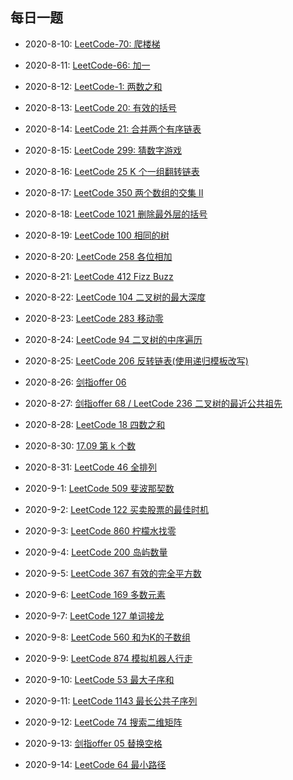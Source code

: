 ## 每日一题

* 2020-8-10:  [LeetCode-70: 爬楼梯](./leetcode.70.md)

* 2020-8-11:  [LeetCode-66: 加一](./leetcode.66.md)

* 2020-8-12: [LeetCode-1: 两数之和](./leetcode.1.md)

* 2020-8-13: [LeetCode 20: 有效的括号](./leetcode.20.md)

* 2020-8-14: [LeetCode 21: 合并两个有序链表](./leetcode.21.md)

* 2020-8-15: [LeetCode 299: 猜数字游戏](./leetcode.299.md)

* 2020-8-16: [LeetCode 25 K 个一组翻转链表](./leetcode.25.md)

* 2020-8-17: [LeetCode 350 两个数组的交集 II](./leetcode.350.md)

* 2020-8-18: [LeetCode 1021 删除最外层的括号](./leetcode.1021.md)

* 2020-8-19: [LeetCode 100 相同的树](./leetcode.100.md)

* 2020-8-20: [LeetCode 258 各位相加](./leetcode.258.md)

* 2020-8-21: [LeetCode 412 Fizz Buzz](./leetcode.412.md)

* 2020-8-22: [LeetCode 104 二叉树的最大深度](./leetcode.104.md)

* 2020-8-23: [LeetCode 283 移动零](./leetcode.283.md)

* 2020-8-24: [LeetCode 94 二叉树的中序遍历](../Week_02/Day2/README.md#1)

* 2020-8-25: [LeetCode 206 反转链表(使用递归模板改写)](./leetcode.206.md)

* 2020-8-26: [剑指offer 06 ](./offer.06.md)

* 2020-8-27: [剑指offer 68 / LeetCode 236 二叉树的最近公共祖先 ](../Week_03/Day3/README.md#1)

* 2020-8-28: [LeetCode 18 四数之和](../Week_02/Day1/README.md#4)

* 2020-8-30: [17.09 第 k 个数](./17.09.md)

* 2020-8-31: [LeetCode 46 全排列](../Week_03/Day6/README.md#2)

* 2020-9-1: [LeetCode 509 斐波那契数](./leetcode.509.md)

* 2020-9-2: [LeetCode 122 买卖股票的最佳时机](./leetcode.122.md)

* 2020-9-3: [LeetCode 860 柠檬水找零](./leetcode.860.md)

* 2020-9-4: [LeetCode 200 岛屿数量](../Week_02/Day5/README.md#1)

* 2020-9-5: [LeetCode 367 有效的完全平方数](../Week_04/Day2/README.md#3)

* 2020-9-6: [LeetCode 169 多数元素](../Week_04/Day4/README.md#3)

* 2020-9-7: [LeetCode 127 单词接龙](../Week_04/Day3/README.md#1)

* 2020-9-8: [LeetCode 560 和为K的子数组](./leetcode.560.md)

* 2020-9-9: [LeetCode 874 模拟机器人行走](../Week_04/Day5/README.md#1)

* 2020-9-10: [LeetCode 53 最大子序和](./leetcode.53.md)

* 2020-9-11: [LeetCode 1143 最长公共子序列](./leetcode.1143.md)

* 2020-9-12: [LeetCode 74 搜索二维矩阵](../Week_04/Day6/README.md#2)

* 2020-9-13: [剑指offer 05 替换空格](./offer.05.md)

* 2020-9-14: [LeetCode 64 最小路径](./leetcode.64.md)
